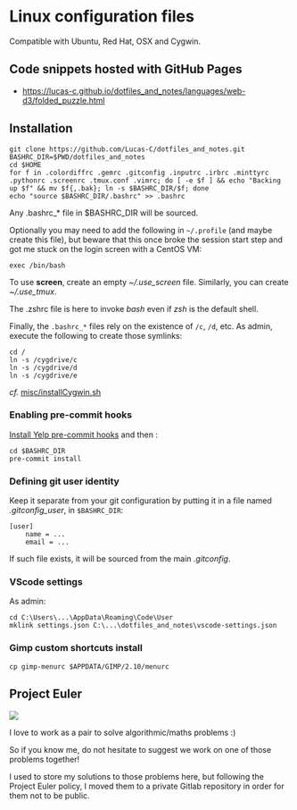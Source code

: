 Linux configuration files
=========================

Compatible with Ubuntu, Red Hat, OSX and Cygwin.


## Code snippets hosted with GitHub Pages

- https://lucas-c.github.io/dotfiles_and_notes/languages/web-d3/folded_puzzle.html


## Installation

    git clone https://github.com/Lucas-C/dotfiles_and_notes.git
    BASHRC_DIR=$PWD/dotfiles_and_notes
    cd $HOME
    for f in .colordiffrc .gemrc .gitconfig .inputrc .irbrc .minttyrc .pythonrc .screenrc .tmux.conf .vimrc; do [ -e $f ] && echo "Backing up $f" && mv $f{,.bak}; ln -s $BASHRC_DIR/$f; done
    echo "source $BASHRC_DIR/.bashrc" >> .bashrc

Any .bashrc_* file in $BASHRC_DIR will be sourced.

Optionally you may need to add the following in `~/.profile` (and maybe create this file),
but beware that this once broke the session start step and got me stuck on the login screen with a CentOS VM:

    exec /bin/bash

To use **screen**, create an empty *~/.use_screen* file. Similarly, you can create *~/.use_tmux*.

The .zshrc file is here to invoke _bash_ even if _zsh_ is the default shell.

Finally, the `.bashrc_*` files rely on the existence of `/c`, `/d`, etc.
As admin, execute the following to create those symlinks:

    cd /
    ln -s /cygdrive/c
    ln -s /cygdrive/d
    ln -s /cygdrive/e

_cf._ [misc/installCygwin.sh](misc/installCygwin.sh)

### Enabling pre-commit hooks

[Install Yelp pre-commit hooks](http://pre-commit.com/#install) and then :

    cd $BASHRC_DIR
    pre-commit install

### Defining git user identity

Keep it separate from your git configuration by putting it in a file named _.gitconfig_user_, in `$BASHRC_DIR`:

    [user]
        name = ...
        email = ...

If such file exists, it will be sourced from the main _.gitconfig_.

<!--
#### ToDo ####

Move all .* files in a subdir
and use stow: http://sametmax.com/regrouper-ses-fichiers-de-settings-avec-stow/
or https://github.com/deadc0de6/dotdrop
-->

### VScode settings
As admin:

    cd C:\Users\...\AppData\Roaming\Code\User
    mklink settings.json C:\...\dotfiles_and_notes\vscode-settings.json

### Gimp custom shortcuts install

    cp gimp-menurc $APPDATA/GIMP/2.10/menurc

## Project Euler

[![](https://projecteuler.net/profile/Lucas-C.png)](https://projecteuler.net)

I love to work as a pair to solve algorithmic/maths problems :)

So if you know me, do not hesitate to suggest we work on one of those problems together!

I used to store my solutions to those problems here, but following the Project Euler policy,
I moved them to a private Gitlab repository in order for them not to be public.

<!-- Idea: include copy of https://projecteuler.net/progress here ? -->
